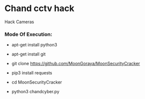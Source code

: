 # Chand cctv hack

Hack Cameras

<h3> Mode Of Execution: </h3>

* apt-get install python3

* apt-get install git

* git clone https://github.com/MoonGoraya/MoonSecurityCracker

* pip3 install requests

* cd MoonSecurityCracker

* python3 chandcyber.py


